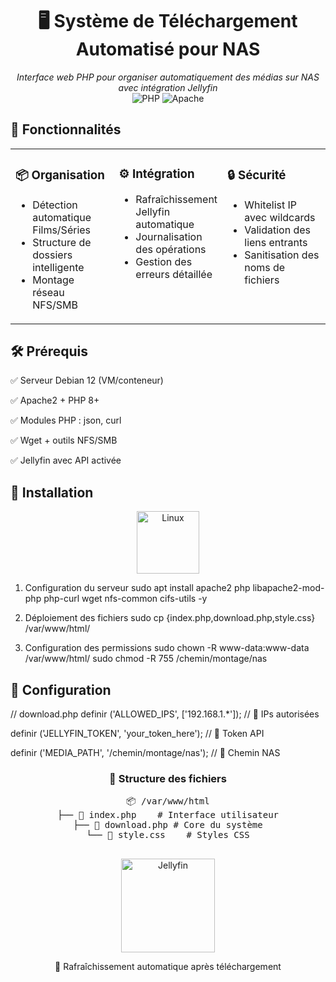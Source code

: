 <div align="center">

# 🖥️ Système de Téléchargement Automatisé pour NAS

*Interface web PHP pour organiser automatiquement des médias sur NAS avec intégration Jellyfin*  
![PHP](https://img.shields.io/badge/PHP-8%2B-777BB4?logo=php) 
![Apache](https://img.shields.io/badge/Apache-2.4-D22128?logo=apache) 

</div>

## 🎯 Fonctionnalités
<table>
  <tr>
    <td width="33%" valign="top">
      <h3>📦 Organisation</h3>
      <ul>
        <li>Détection automatique Films/Séries</li>
        <li>Structure de dossiers intelligente</li>
        <li>Montage réseau NFS/SMB</li>
      </ul>
    </td>
    <td width="33%" valign="top">
      <h3>⚙️ Intégration</h3>
      <ul>
        <li>Rafraîchissement Jellyfin automatique</li>
        <li>Journalisation des opérations</li>
        <li>Gestion des erreurs détaillée</li>
      </ul>
    </td>
    <td width="33%" valign="top">
      <h3>🔒 Sécurité</h3>
      <ul>
        <li>Whitelist IP avec wildcards</li>
        <li>Validation des liens entrants</li>
        <li>Sanitisation des noms de fichiers</li>
      </ul>
    </td>
  </tr>
</table>

## 🛠️ Prérequis

✅ Serveur Debian 12 (VM/conteneur)

✅ Apache2 + PHP 8+

✅ Modules PHP : json, curl

✅ Wget + outils NFS/SMB

✅ Jellyfin avec API activée

## 🚀 Installation
<div align="center">
  <img src="https://upload.wikimedia.org/wikipedia/commons/3/35/Tux.svg" width="100" alt="Linux">
</div>

1. Configuration du serveur
sudo apt install apache2 php libapache2-mod-php php-curl wget nfs-common cifs-utils -y

2. Déploiement des fichiers
sudo cp {index.php,download.php,style.css} /var/www/html/

3. Configuration des permissions
sudo chown -R www-data:www-data /var/www/html/
sudo chmod -R 755 /chemin/montage/nas


## 🔧 Configuration
// download.php
definir ('ALLOWED_IPS', ['192.168.1.*']); // 🔐 IPs autorisées

definir ('JELLYFIN_TOKEN', 'your_token_here'); // 🔑 Token API

definir ('MEDIA_PATH', '/chemin/montage/nas'); // 📁 Chemin NAS


<div align="center">
  <h3>📜 Structure des fichiers</h3>
  <pre>
📦 /var/www/html
├── 📄 index.php    # Interface utilisateur
├── 📄 download.php # Core du système
└── 📄 style.css    # Styles CSS
  </pre>
</div>




<div align="center">
  <img src="https://encrypted-tbn0.gstatic.com/images?q=tbn:ANd9GcQ4pDM-XXQyYGYYz02A4qgyS9HgtFGZbW3xag&s" width="150" alt="Jellyfin">
  <p>🔄 Rafraîchissement automatique après téléchargement</p>
</div>
